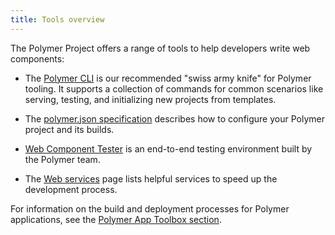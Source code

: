 ```yaml
---
title: Tools overview
---
```


The Polymer Project offers a range of tools to help developers write web components:

* The [Polymer CLI](polymer-cli) is our recommended "swiss army knife" for Polymer tooling. It supports a collection of commands for common scenarios like serving, testing, and initializing new projects from templates.

* The [polymer.json specification](polymer-json) describes how to configure your Polymer project and its builds. 

* [Web Component Tester](tests) is an end-to-end testing environment built by the Polymer team.  

* The [Web services](services) page lists helpful services to speed up the development process.

For information on the build and deployment processes for Polymer applications, see the [Polymer App Toolbox section](/{{{polymer_version_dir}}}/docs/apps/).